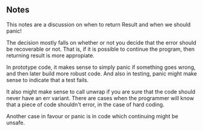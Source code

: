 ## Notes

This notes are a discussion on when to return Result and when we should panic!

The decision mostly falls on whether or not you decide that the error should be recoverable or not. 
That is, if it is possible to continue the program, then returning result is more appropiate. 

In prototype code, it makes sense to simply panic if something goes wrong, and then later build more 
robust code. And also in testing, panic might make sense to indicate that a test fails. 

It also might make sense to call unwrap if you are sure that the code should never have an err variant. 
There are cases when the programmer will know that a piece of code shouldn't error, in the case of 
hard coding.

Another case in favour or panic is in code which continuing might be unsafe. 
